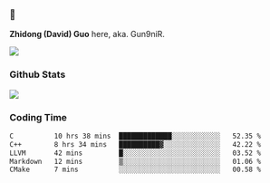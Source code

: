 ### 👋 

**Zhidong (David) Guo** here, aka. Gun9niR.

![](https://komarev.com/ghpvc/?username=Gun9niR&label=Total+Views)

### Github Stats

<img src="https://github-readme-stats.vercel.app/api?username=Gun9niR&count_private=true&show_icons=true&theme=vue-dark&hide_title=true">

### Coding Time

<!--START_SECTION:waka-->

```txt
C          10 hrs 38 mins  █████████████░░░░░░░░░░░░   52.35 %
C++        8 hrs 34 mins   ██████████▓░░░░░░░░░░░░░░   42.22 %
LLVM       42 mins         █░░░░░░░░░░░░░░░░░░░░░░░░   03.52 %
Markdown   12 mins         ▒░░░░░░░░░░░░░░░░░░░░░░░░   01.06 %
CMake      7 mins          ░░░░░░░░░░░░░░░░░░░░░░░░░   00.58 %
```

<!--END_SECTION:waka-->
